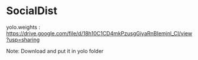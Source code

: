 # SocialDist

yolo.weights  : https://drive.google.com/file/d/18h10C1CD4mkPzusgGiyaRnBIemjnl_CI/view?usp=sharing

Note: Download and put it in yolo folder
